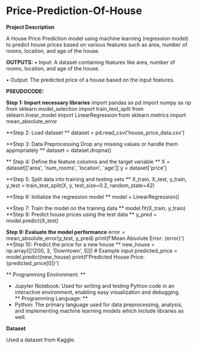 # Price-Prediction-Of-House

**Project Description**

A House Price Prediction model using machine learning (regression model) to predict house 
prices based on various features such as area, number of rooms, location, and age of the house.

**OUTPUTS:** 
• Input: A dataset containing features like area, number of rooms, location, and age of the house.

• Output: The predicted price of a house based on the input features.

**PSEUDOCODE:** 

**Step 1: Import necessary libraries** 
import pandas as pd 
import numpy as np 
from sklearn.model_selection import train_test_split 
from sklearn.linear_model import LinearRegression 
from sklearn.metrics import mean_absolute_error 
 
**Step 2: Load dataset **
dataset = pd.read_csv('house_price_data.csv') 
 
 **Step 3: Data Preprocessing 
 Drop any missing values or handle them appropriately **
dataset = dataset.dropna() 
 
** Step 4: Define the feature columns and the target variable **
X = dataset[['area', 'num_rooms', 'location', 'age']] 
y = dataset['price'] 
 
**Step 5: Split data into training and testing sets **
X_train, X_test, y_train, y_test = train_test_split(X, y, test_size=0.2, random_state=42) 
 
**Step 6: Initialize the regression model **
model = LinearRegression() 
 
 

 
**Step 7: Train the model on the training data **
model.fit(X_train, y_train) 
**Step 8: Predict house prices using the test data **
y_pred = model.predict(X_test) 
 
**Step 9: Evaluate the model performance** 
error = mean_absolute_error(y_test, y_pred) 
print(f'Mean Absolute Error: {error}') 
**Step 10: Predict the price for a new house **
new_house = np.array([[1200, 3, 'Downtown', 5]])  # Example input 
predicted_price = model.predict(new_house) 
print(f'Predicted House Price: {predicted_price[0]}')


** Programming Environment: **  
   - Jupyter Notebook: Used for writing and testing Python code in an interactive environment, 
enabling easy visualization and debugging.   
** Programming Language:  ** 
   - Python: The primary language used for data preprocessing, analysis, and implementing machine  learning models which include libraries as well.


**Dataset**

Used a dataset from Kaggle.
